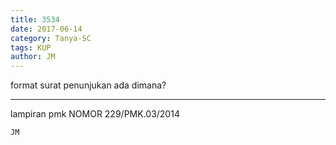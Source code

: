 ```yaml
---
title: 3534
date: 2017-06-14
category: Tanya-SC
tags: KUP
author: JM
---
```


format surat penunjukan ada dimana?

---

lampiran pmk NOMOR 229/PMK.03/2014

`JM`
